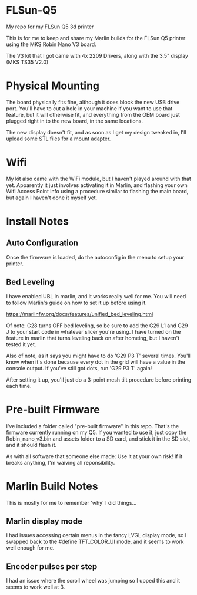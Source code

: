 # FLSun-Q5
My repo for my FLSun Q5 3d printer

This is for me to keep and share my Marlin builds for the FLSun Q5 printer using the MKS Robin Nano V3 board.

The V3 kit that I got came with 4x 2209 Drivers, along with the 3.5" display (MKS TS35 V2.0)

# Physical Mounting
The board physically fits fine, although it does block the new USB drive port. You'll have to cut a hole in your machine if you want to use that feature, but it will otherwise fit, and everything from the OEM board just plugged right in to the new board, in the same locations.

The new display doesn't fit, and as soon as I get my design tweaked in, I'll upload some STL files for a mount adapter.

# Wifi
My kit also came with the WiFi module, but I haven't played around with that yet. Apparently it just involves activating it in Marlin, and flashing your own Wifi Access Point info using a procedure similar to flashing the main board, but again I haven't done it myself yet.

# Install Notes

## Auto Configuration

Once the firmware is loaded, do the autoconfig in the menu to setup your printer.

## Bed Leveling

I have enabled UBL in marlin, and it works really well for me. You will need to follow Marlin's guide on how to set it up before using it. 

https://marlinfw.org/docs/features/unified_bed_leveling.html

Of note: G28 turns OFF bed leveling, so be sure to add the G29 L1 and G29 J to your start code in whatever slicer you're using. I have turned on the feature in marlin that turns leveling back on after homeing, but I haven't tested it yet.

Also of note, as it says you might have to do 'G29 P3 T' several times. You'll know when it's done because every dot in the grid will have a value in the console output. If you've still got dots, run 'G29 P3 T' again!

After setting it up, you'll just do a 3-point mesh tilt procedure before printing each time.

# Pre-built Firmware

I've included a folder called "pre-built firmware" in this repo. That's the firmware currently running on my Q5. If you wanted to use it, just copy the Robin_nano_v3.bin and assets folder to a SD card, and stick it in the SD slot, and it should flash it.

As with all software that someone else made: Use it at your own risk! If it breaks anything, I'm waiving all reponsibility. 

# Marlin Build Notes

This is mostly for me to remember 'why' I did things...

## Marlin display mode

I had issues accessing certain menus in the fancy LVGL display mode, so I swapped back to the #define TFT_COLOR_UI mode, and it seems to work well enough for me.

## Encoder pulses per step

I had an issue where the scroll wheel was jumping so I upped this and it seems to work well at 3. 